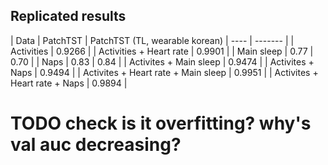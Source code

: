 ## Replicated results

| Data | PatchTST | PatchTST (TL, wearable korean)
| ---- | ------- |
| Activities | 0.9266 |
| Activities + Heart rate | 0.9901 |
| Main sleep | 0.77 | 0.70 |
| Naps | 0.83 | 0.84 |
| Activites + Main sleep | 0.9474 |
| Activites + Naps | 0.9494 | 
| Activites + Heart rate + Main sleep | 0.9951 |
| Activites + Heart rate + Naps | 0.9894 |

# TODO check is it overfitting? why's val auc decreasing? 